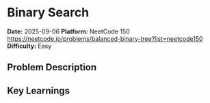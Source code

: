 # Binary Search

**Date:** 2025-09-06
**Platform:** NeetCode 150 https://neetcode.io/problems/balanced-binary-tree?list=neetcode150
**Difficulty:** Easy

## Problem Description

## Key Learnings
